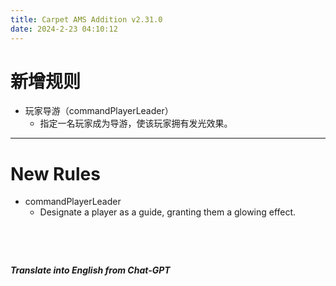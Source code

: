 ```yaml
---
title: Carpet AMS Addition v2.31.0
date: 2024-2-23 04:10:12
---
```

# 新增规则

- 玩家导游（commandPlayerLeader）
  - 指定一名玩家成为导游，使该玩家拥有发光效果。



---



# New Rules

- commandPlayerLeader
  - Designate a player as a guide, granting them a glowing effect.

&emsp;

&emsp;

***Translate into English from Chat-GPT***

